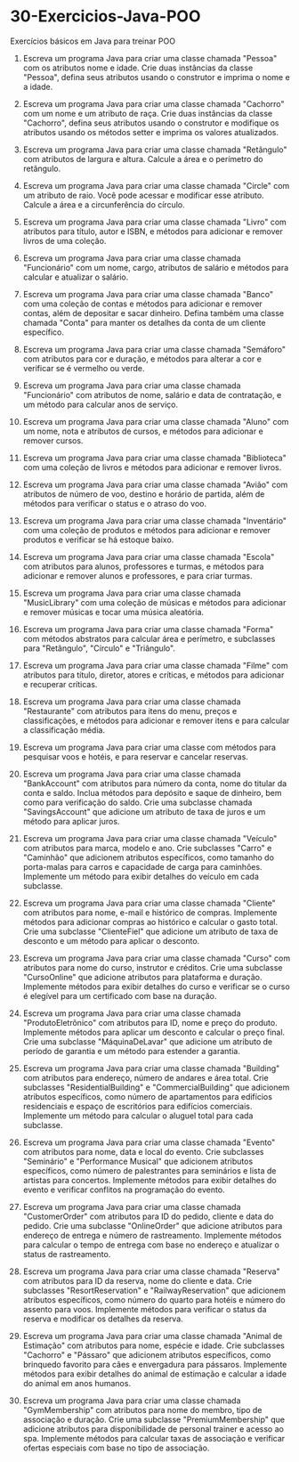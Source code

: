 # 30-Exercicios-Java-POO
Exercícios básicos em Java para treinar POO

1. Escreva um programa Java para criar uma classe chamada "Pessoa" com os atributos nome e idade. Crie duas instâncias da classe "Pessoa", defina seus atributos usando o construtor e imprima o nome e a idade.

2. Escreva um programa Java para criar uma classe chamada "Cachorro" com um nome e um atributo de raça. Crie duas instâncias da classe "Cachorro", defina seus atributos usando o construtor e modifique os atributos usando os métodos setter e imprima os valores atualizados.

3. Escreva um programa Java para criar uma classe chamada "Retângulo" com atributos de largura e altura. Calcule a área e o perímetro do retângulo.

4. Escreva um programa Java para criar uma classe chamada "Circle" com um atributo de raio. Você pode acessar e modificar esse atributo. Calcule a área e a circunferência do círculo.

5. Escreva um programa Java para criar uma classe chamada "Livro" com atributos para título, autor e ISBN, e métodos para adicionar e remover livros de uma coleção.

6. Escreva um programa Java para criar uma classe chamada "Funcionário" com um nome, cargo, atributos de salário e métodos para calcular e atualizar o salário.

7. Escreva um programa Java para criar uma classe chamada "Banco" com uma coleção de contas e métodos para adicionar e remover contas, além de depositar e sacar dinheiro. Defina também uma classe chamada "Conta" para manter os detalhes da conta de um cliente específico.

8. Escreva um programa Java para criar uma classe chamada "Semáforo" com atributos para cor e duração, e métodos para alterar a cor e verificar se é vermelho ou verde.

9. Escreva um programa Java para criar uma classe chamada "Funcionário" com atributos de nome, salário e data de contratação, e um método para calcular anos de serviço.

10. Escreva um programa Java para criar uma classe chamada "Aluno" com um nome, nota e atributos de cursos, e métodos para adicionar e remover cursos.

11. Escreva um programa Java para criar uma classe chamada "Biblioteca" com uma coleção de livros e métodos para adicionar e remover livros.

12. Escreva um programa Java para criar uma classe chamada "Avião" com atributos de número de voo, destino e horário de partida, além de métodos para verificar o status e o atraso do voo.

13. Escreva um programa Java para criar uma classe chamada "Inventário" com uma coleção de produtos e métodos para adicionar e remover produtos e verificar se há estoque baixo.

14. Escreva um programa Java para criar uma classe chamada "Escola" com atributos para alunos, professores e turmas, e métodos para adicionar e remover alunos e professores, e para criar turmas.

15. Escreva um programa Java para criar uma classe chamada "MusicLibrary" com uma coleção de músicas e métodos para adicionar e remover músicas e tocar uma música aleatória.

16. Escreva um programa Java para criar uma classe chamada "Forma" com métodos abstratos para calcular área e perímetro, e subclasses para "Retângulo", "Círculo" e "Triângulo".

17. Escreva um programa Java para criar uma classe chamada "Filme" com atributos para título, diretor, atores e críticas, e métodos para adicionar e recuperar críticas.

18. Escreva um programa Java para criar uma classe chamada "Restaurante" com atributos para itens do menu, preços e classificações, e métodos para adicionar e remover itens e para calcular a classificação média.

19. Escreva um programa Java para criar uma classe com métodos para pesquisar voos e hotéis, e para reservar e cancelar reservas.

20. Escreva um programa Java para criar uma classe chamada "BankAccount" com atributos para número da conta, nome do titular da conta e saldo. Inclua métodos para depósito e saque de dinheiro, bem como para verificação do saldo. Crie uma subclasse chamada "SavingsAccount" que adicione um atributo de taxa de juros e um método para aplicar juros.

21. Escreva um programa Java para criar uma classe chamada "Veículo" com atributos para marca, modelo e ano. Crie subclasses "Carro" e "Caminhão" que adicionem atributos específicos, como tamanho do porta-malas para carros e capacidade de carga para caminhões. Implemente um método para exibir detalhes do veículo em cada subclasse.

22. Escreva um programa Java para criar uma classe chamada "Cliente" com atributos para nome, e-mail e histórico de compras. Implemente métodos para adicionar compras ao histórico e calcular o gasto total. Crie uma subclasse "ClienteFiel" que adicione um atributo de taxa de desconto e um método para aplicar o desconto.

23. Escreva um programa Java para criar uma classe chamada "Curso" com atributos para nome do curso, instrutor e créditos. Crie uma subclasse "CursoOnline" que adicione atributos para plataforma e duração. Implemente métodos para exibir detalhes do curso e verificar se o curso é elegível para um certificado com base na duração.

24. Escreva um programa Java para criar uma classe chamada "ProdutoEletrônico" com atributos para ID, nome e preço do produto. Implemente métodos para aplicar um desconto e calcular o preço final. Crie uma subclasse "MáquinaDeLavar" que adicione um atributo de período de garantia e um método para estender a garantia.

25. Escreva um programa Java para criar uma classe chamada "Building" com atributos para endereço, número de andares e área total. Crie subclasses "ResidentialBuilding" e "CommercialBuilding" que adicionem atributos específicos, como número de apartamentos para edifícios residenciais e espaço de escritórios para edifícios comerciais. Implemente um método para calcular o aluguel total para cada subclasse.

26. Escreva um programa Java para criar uma classe chamada "Evento" com atributos para nome, data e local do evento. Crie subclasses "Seminário" e "Performance Musical" que adicionem atributos específicos, como número de palestrantes para seminários e lista de artistas para concertos. Implemente métodos para exibir detalhes do evento e verificar conflitos na programação do evento.

27. Escreva um programa Java para criar uma classe chamada "CustomerOrder" com atributos para ID do pedido, cliente e data do pedido. Crie uma subclasse "OnlineOrder" que adicione atributos para endereço de entrega e número de rastreamento. Implemente métodos para calcular o tempo de entrega com base no endereço e atualizar o status de rastreamento.

28. Escreva um programa Java para criar uma classe chamada "Reserva" com atributos para ID da reserva, nome do cliente e data. Crie subclasses "ResortReservation" e "RailwayReservation" que adicionem atributos específicos, como número do quarto para hotéis e número do assento para voos. Implemente métodos para verificar o status da reserva e modificar os detalhes da reserva.

29. Escreva um programa Java para criar uma classe chamada "Animal de Estimação" com atributos para nome, espécie e idade. Crie subclasses "Cachorro" e "Pássaro" que adicionem atributos específicos, como brinquedo favorito para cães e envergadura para pássaros. Implemente métodos para exibir detalhes do animal de estimação e calcular a idade do animal em anos humanos.

30. Escreva um programa Java para criar uma classe chamada "GymMembership" com atributos para nome do membro, tipo de associação e duração. Crie uma subclasse "PremiumMembership" que adicione atributos para disponibilidade de personal trainer e acesso ao spa. Implemente métodos para calcular taxas de associação e verificar ofertas especiais com base no tipo de associação.
